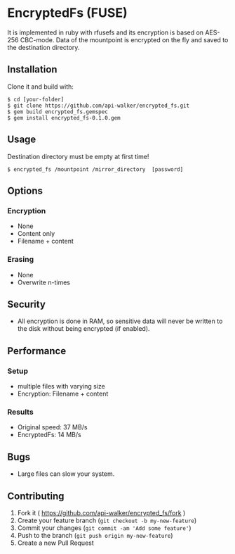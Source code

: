 # EncryptedFs (FUSE)

It is implemented in ruby with rfusefs and its encryption is based on AES-256 CBC-mode.
Data of the mountpoint is encrypted on the fly and saved to the destination directory.

## Installation
Clone it and build with:

    $ cd [your-folder]
    $ git clone https://github.com/api-walker/encrypted_fs.git
    $ gem build encrypted_fs.gemspec
    $ gem install encrypted_fs-0.1.0.gem

## Usage
Destination directory must be empty at first time!
    
    $ encrypted_fs /mountpoint /mirror_directory  [password]
    
## Options
### Encryption
- None
- Content only
- Filename + content

### Erasing
- None
- Overwrite n-times

## Security
- All encryption is done in RAM, so sensitive data will never be written to the disk without being encrypted (if enabled).

## Performance 

### Setup
- multiple files with varying size
- Encryption: Filename + content

### Results
- Original speed:   37 MB/s
- EncryptedFs:      14 MB/s

## Bugs
- Large files can slow your system.

## Contributing
1. Fork it ( https://github.com/api-walker/encrypted_fs/fork )
2. Create your feature branch (`git checkout -b my-new-feature`)
3. Commit your changes (`git commit -am 'Add some feature'`)
4. Push to the branch (`git push origin my-new-feature`)
5. Create a new Pull Request
